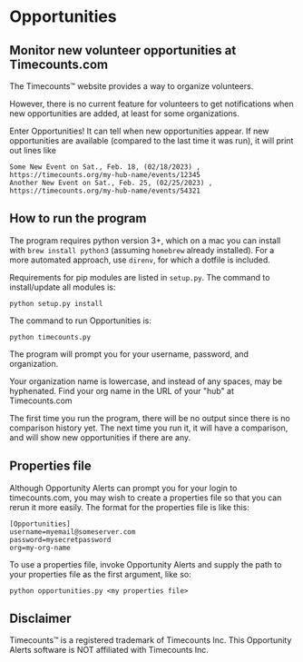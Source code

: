 # Opportunities
## Monitor new volunteer opportunities at Timecounts.com 

The Timecounts™ website provides a way to organize volunteers.

However, there is no current feature for volunteers to get notifications when new opportunities are added, at least for some organizations.

Enter Opportunities! It can tell when new opportunities appear. If new opportunities are available (compared to the last time it was run), it will print out lines like

```
Some New Event on Sat., Feb. 18, (02/18/2023) , https://timecounts.org/my-hub-name/events/12345
Another New Event on Sat., Feb. 25, (02/25/2023) , https://timecounts.org/my-hub-name/events/54321
```

## How to run the program

The program requires python version 3+, which on a mac you can install with `brew install python3` (assuming `homebrew` already installed). For a more automated approach, use `direnv`, for which a dotfile is included.

Requirements for pip modules are listed in `setup.py`. The command to install/update all modules is:

`python setup.py install`

The command to run Opportunities is:

`python timecounts.py`

The program will prompt you for your username, password, and organization.  

Your organization name is lowercase, and instead of any spaces, may be hyphenated. Find your org name in the URL of your "hub" at Timecounts.com

The first time you run the program, there will be no output since there is no comparison history yet. The next time you run it, it will have a comparison, and will show new opportunities if there are any.

## Properties file

Although Opportunity Alerts can prompt you for your login to timecounts.com, you may wish to create a properties 
file so that you can rerun it more easily. The format for the properties file is like this:

```properties
[Opportunities]
username=myemail@someserver.com
password=mysecretpassword
org=my-org-name
```

To use a properties file, invoke Opportunity Alerts and supply the path to your properties file as the first argument, like so: 

`python opportunities.py <my properties file>`

## Disclaimer

Timecounts™ is a registered trademark of Timecounts Inc.
This Opportunity Alerts software is NOT affiliated with Timecounts Inc.